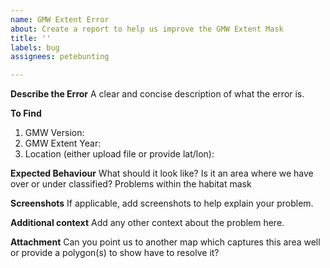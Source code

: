 ```yaml
---
name: GMW Extent Error
about: Create a report to help us improve the GMW Extent Mask
title: ''
labels: bug
assignees: petebunting

---
```


**Describe the Error**
A clear and concise description of what the error is.

**To Find**

1. GMW Version: 
2. GMW Extent Year: 
3. Location (either upload file or provide lat/lon):

**Expected Behaviour**
What should it look like? Is it an area where we have over or under classified? Problems within the habitat mask

**Screenshots**
If applicable, add screenshots to help explain your problem.


**Additional context**
Add any other context about the problem here.


**Attachment**
Can you point us to another map which captures this area well or provide a polygon(s) to show have to resolve it?

